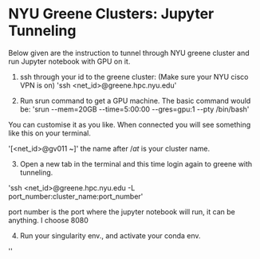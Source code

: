 # NYU Greene Clusters: Jupyter Tunneling

Below given are the instruction to tunnel through NYU greene cluster and run Jupyter notebook with GPU on it. 

1. ssh through your id to the greene cluster: (Make sure your NYU cisco VPN is on)
  'ssh <net_id>@greene.hpc.nyu.edu'

2. Run srun command to get a GPU machine. The basic command would be:
  'srun --mem=20GB --time=5:00:00 --gres=gpu:1 --pty /bin/bash'

  You can customise it as you like. When connected you will see something like this on your terminal. 
  
  '[<net_id>@gv011 ~]' 
  the name after $/at$ is your cluster name.
  
3. Open a new tab in the terminal and this time login again to greene with tunneling. 

  'ssh <net_id>@greene.hpc.nyu.edu -L port_number:cluster_name:port_number'

   port number is the port where the jupyter notebook will run, it can be anything. I choose 8080
   
4. Run your singularity env., and activate your conda env. 

  ''
